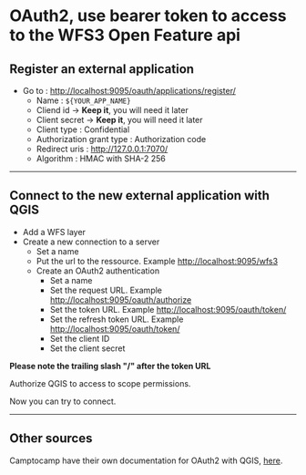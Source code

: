 # OAuth2, use bearer token to access to the WFS3 Open Feature api

## Register an external application

- Go to : <http://localhost:9095/oauth/applications/register/>
  - Name : `${YOUR_APP_NAME}`
  - Cliend id -> **Keep it**, you will need it later
  - Client secret -> **Keep it**, you will need it later
  - Client type : Confidential
  - Authorization grant type : Authorization code
  - Redirect uris : <http://127.0.0.1:7070/>
  - Algorithm : HMAC with SHA-2 256

---

## Connect to the new external application with QGIS

- Add a WFS layer
- Create a new connection to a server
  - Set a name
  - Put the url to the ressource. Example <http://localhost:9095/wfs3>
  - Create an OAuth2 authentication
    - Set a name
    - Set the request URL. Example <http://localhost:9095/oauth/authorize>
    - Set the token URL. Example <http://localhost:9095/oauth/token/>
    - Set the refresh token URL. Example <http://localhost:9095/oauth/token/>
    - Set the client ID
    - Set the client secret

**Please note the trailing slash "/" after the token URL**

Authorize QGIS to access to scope permissions.

Now you can try to connect.


---

## Other sources

Camptocamp have their own documentation for OAuth2 with QGIS, [here](https://camptocamp.github.io/c2cgeoportal/master/integrator/authentication_oauth2.html?highlight=oauth2).
